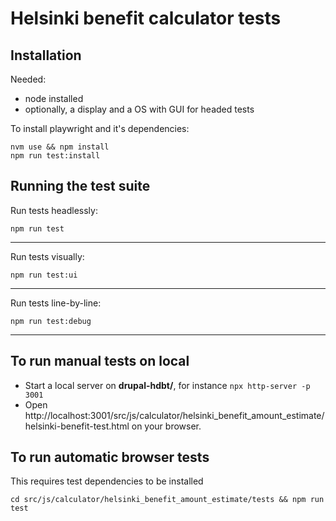 # Helsinki benefit calculator tests

## Installation

Needed:

* node installed
* optionally, a display and a OS with GUI for headed tests

To install playwright and it's dependencies:

```
nvm use && npm install
npm run test:install
```

## Running the test suite

Run tests headlessly:

```
npm run test
```

---

Run tests visually:

```
npm run test:ui
```

---

Run tests line-by-line:

```
npm run test:debug
```

---

## To run manual tests on local

* Start a local server on **drupal-hdbt/**, for instance `npx http-server -p 3001`
* Open http://localhost:3001/src/js/calculator/helsinki_benefit_amount_estimate/helsinki-benefit-test.html on your browser.

## To run automatic browser tests
This requires test dependencies to be installed

`cd src/js/calculator/helsinki_benefit_amount_estimate/tests && npm run test`
